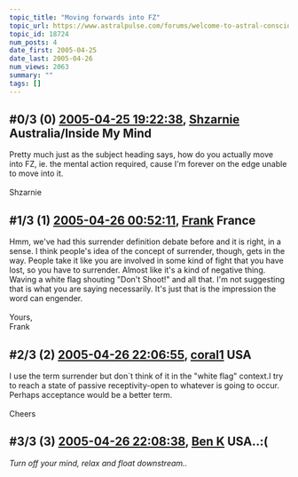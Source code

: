 ```yaml
---
topic_title: "Moving forwards into FZ"
topic_url: https://www.astralpulse.com/forums/welcome-to-astral-consciousness!/moving-forwards-into-fz
topic_id: 18724
num_posts: 4
date_first: 2005-04-25
date_last: 2005-04-26
num_views: 2063
summary: ""
tags: []
---
```


## \#0/3 (0) [2005-04-25 19:22:38](https://www.astralpulse.com/forums/index.php?msg=161805), [Shzarnie](https://www.astralpulse.com/forums/profile/?u=8849) Australia/Inside My Mind ##
<section>
Pretty much just as the subject heading says, how do you actually move into FZ, ie. the mental action required, cause I'm forever on the edge unable to move into it.
<br>
<br>
Shzarnie
</section>

## \#1/3 (1) [2005-04-26 00:52:11](https://www.astralpulse.com/forums/index.php?msg=161834), [Frank](https://www.astralpulse.com/forums/profile/?u=359) France ##
<section>
Hmm, we've had this surrender definition debate before and it is right, in a sense. I think people's idea of the concept of surrender, though, gets in the way. People take it like you are involved in some kind of fight that you have lost, so you have to surrender. Almost like it's a kind of negative thing. Waving a white flag shouting "Don't Shoot!" and all that. I'm not suggesting that is what you are saying necessarily. It's just that is the impression the word can engender.
<br>
<br>
Yours,
<br>
Frank
</section>

## \#2/3 (2) [2005-04-26 22:06:55](https://www.astralpulse.com/forums/index.php?msg=161958), [coral1](https://www.astralpulse.com/forums/profile/?u=1203) USA ##
<section>
I use the term surrender but don`t think of it in the "white flag" context.I try to reach a state of passive receptivity-open to whatever is going to occur. Perhaps acceptance would be a better term.
<br>
<br>
Cheers
</section>

## \#3/3 (3) [2005-04-26 22:08:38](https://www.astralpulse.com/forums/index.php?msg=161959), [Ben K](https://www.astralpulse.com/forums/profile/?u=8796) USA..:( ##
<section>
<i>
 Turn off your mind, relax and float downstream..
</i>
</section>